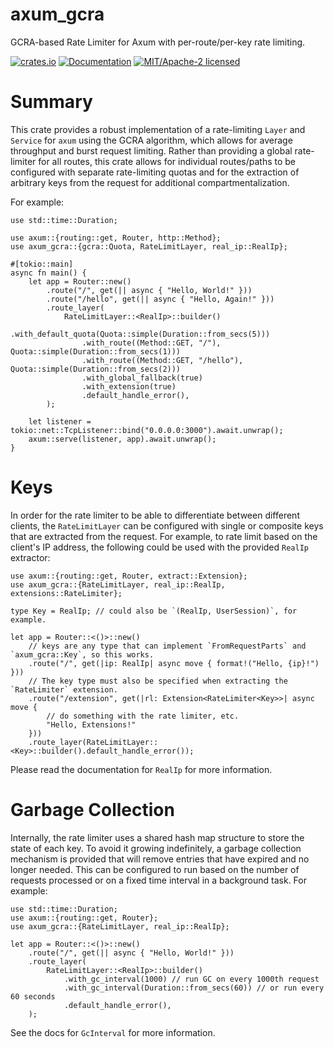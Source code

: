 axum_gcra
=========

GCRA-based Rate Limiter for Axum with per-route/per-key rate limiting.

[![crates.io](https://img.shields.io/crates/v/axum_gcra.svg)](https://crates.io/crates/axum_gcra)
[![Documentation](https://docs.rs/axum_gcra/badge.svg)](https://docs.rs/axum_gcra)
[![MIT/Apache-2 licensed](https://img.shields.io/crates/l/axum_gcra.svg)](./LICENSE-Apache)

# Summary

This crate provides a robust implementation of a rate-limiting `Layer` and `Service` for `axum` using the
GCRA algorithm, which allows for average throughput and burst request limiting. Rather than providing a global
rate-limiter for all routes, this crate allows for individual routes/paths to be configured with separate
rate-limiting quotas and for the extraction of arbitrary keys from the request for additional compartmentalization.

For example:
```rust,no_run
use std::time::Duration;

use axum::{routing::get, Router, http::Method};
use axum_gcra::{gcra::Quota, RateLimitLayer, real_ip::RealIp};

#[tokio::main]
async fn main() {
    let app = Router::new()
        .route("/", get(|| async { "Hello, World!" }))
        .route("/hello", get(|| async { "Hello, Again!" }))
        .route_layer(
            RateLimitLayer::<RealIp>::builder()
                .with_default_quota(Quota::simple(Duration::from_secs(5)))
                .with_route((Method::GET, "/"), Quota::simple(Duration::from_secs(1)))
                .with_route((Method::GET, "/hello"), Quota::simple(Duration::from_secs(2)))
                .with_global_fallback(true)
                .with_extension(true)
                .default_handle_error(),
        );

    let listener = tokio::net::TcpListener::bind("0.0.0.0:3000").await.unwrap();
    axum::serve(listener, app).await.unwrap();
}
```

# Keys

In order for the rate limiter to be able to differentiate between different clients, the `RateLimitLayer` can be
configured with single or composite keys that are extracted from the request. For example, to rate limit based on
the client's IP address, the following could be used with the provided `RealIp` extractor:

```rust,no_run
use axum::{routing::get, Router, extract::Extension};
use axum_gcra::{RateLimitLayer, real_ip::RealIp, extensions::RateLimiter};

type Key = RealIp; // could also be `(RealIp, UserSession)`, for example.

let app = Router::<()>::new()
    // keys are any type that can implement `FromRequestParts` and `axum_gcra::Key`, so this works.
    .route("/", get(|ip: RealIp| async move { format!("Hello, {ip}!") }))
    // The key type must also be specified when extracting the `RateLimiter` extension.
    .route("/extension", get(|rl: Extension<RateLimiter<Key>>| async move {
        // do something with the rate limiter, etc.
        "Hello, Extensions!"
    }))
    .route_layer(RateLimitLayer::<Key>::builder().default_handle_error());
```

Please read the documentation for `RealIp` for more information.

# Garbage Collection

Internally, the rate limiter uses a shared hash map structure to store the state of each key. To avoid
it growing indefinitely, a garbage collection mechanism is provided that will remove entries that have
expired and no longer needed. This can be configured to run based on the number of
requests processed or on a fixed time interval in a background task. For example:

```rust,no_run
use std::time::Duration;
use axum::{routing::get, Router};
use axum_gcra::{RateLimitLayer, real_ip::RealIp};

let app = Router::<()>::new()
    .route("/", get(|| async { "Hello, World!" }))
    .route_layer(
        RateLimitLayer::<RealIp>::builder()
            .with_gc_interval(1000) // run GC on every 1000th request
            .with_gc_interval(Duration::from_secs(60)) // or run every 60 seconds
            .default_handle_error(),
    );
```

See the docs for `GcInterval` for more information.